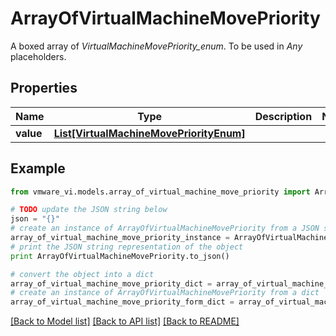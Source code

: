 # ArrayOfVirtualMachineMovePriority

A boxed array of *VirtualMachineMovePriority_enum*. To be used in *Any* placeholders. 

## Properties
Name | Type | Description | Notes
------------ | ------------- | ------------- | -------------
**value** | [**List[VirtualMachineMovePriorityEnum]**](VirtualMachineMovePriorityEnum.md) |  | 

## Example

```python
from vmware_vi.models.array_of_virtual_machine_move_priority import ArrayOfVirtualMachineMovePriority

# TODO update the JSON string below
json = "{}"
# create an instance of ArrayOfVirtualMachineMovePriority from a JSON string
array_of_virtual_machine_move_priority_instance = ArrayOfVirtualMachineMovePriority.from_json(json)
# print the JSON string representation of the object
print ArrayOfVirtualMachineMovePriority.to_json()

# convert the object into a dict
array_of_virtual_machine_move_priority_dict = array_of_virtual_machine_move_priority_instance.to_dict()
# create an instance of ArrayOfVirtualMachineMovePriority from a dict
array_of_virtual_machine_move_priority_form_dict = array_of_virtual_machine_move_priority.from_dict(array_of_virtual_machine_move_priority_dict)
```
[[Back to Model list]](../README.md#documentation-for-models) [[Back to API list]](../README.md#documentation-for-api-endpoints) [[Back to README]](../README.md)


